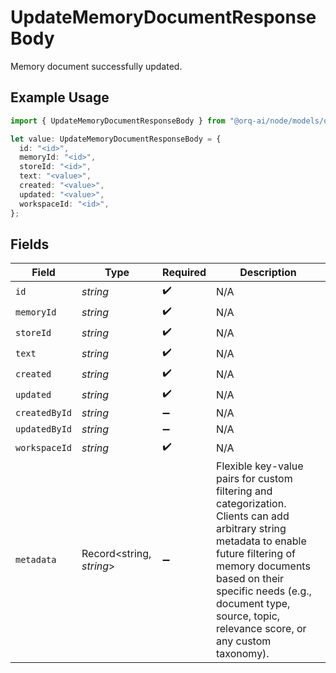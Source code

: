 # UpdateMemoryDocumentResponseBody

Memory document successfully updated.

## Example Usage

```typescript
import { UpdateMemoryDocumentResponseBody } from "@orq-ai/node/models/operations";

let value: UpdateMemoryDocumentResponseBody = {
  id: "<id>",
  memoryId: "<id>",
  storeId: "<id>",
  text: "<value>",
  created: "<value>",
  updated: "<value>",
  workspaceId: "<id>",
};
```

## Fields

| Field                                                                                                                                                                                                                                                                   | Type                                                                                                                                                                                                                                                                    | Required                                                                                                                                                                                                                                                                | Description                                                                                                                                                                                                                                                             |
| ----------------------------------------------------------------------------------------------------------------------------------------------------------------------------------------------------------------------------------------------------------------------- | ----------------------------------------------------------------------------------------------------------------------------------------------------------------------------------------------------------------------------------------------------------------------- | ----------------------------------------------------------------------------------------------------------------------------------------------------------------------------------------------------------------------------------------------------------------------- | ----------------------------------------------------------------------------------------------------------------------------------------------------------------------------------------------------------------------------------------------------------------------- |
| `id`                                                                                                                                                                                                                                                                    | *string*                                                                                                                                                                                                                                                                | :heavy_check_mark:                                                                                                                                                                                                                                                      | N/A                                                                                                                                                                                                                                                                     |
| `memoryId`                                                                                                                                                                                                                                                              | *string*                                                                                                                                                                                                                                                                | :heavy_check_mark:                                                                                                                                                                                                                                                      | N/A                                                                                                                                                                                                                                                                     |
| `storeId`                                                                                                                                                                                                                                                               | *string*                                                                                                                                                                                                                                                                | :heavy_check_mark:                                                                                                                                                                                                                                                      | N/A                                                                                                                                                                                                                                                                     |
| `text`                                                                                                                                                                                                                                                                  | *string*                                                                                                                                                                                                                                                                | :heavy_check_mark:                                                                                                                                                                                                                                                      | N/A                                                                                                                                                                                                                                                                     |
| `created`                                                                                                                                                                                                                                                               | *string*                                                                                                                                                                                                                                                                | :heavy_check_mark:                                                                                                                                                                                                                                                      | N/A                                                                                                                                                                                                                                                                     |
| `updated`                                                                                                                                                                                                                                                               | *string*                                                                                                                                                                                                                                                                | :heavy_check_mark:                                                                                                                                                                                                                                                      | N/A                                                                                                                                                                                                                                                                     |
| `createdById`                                                                                                                                                                                                                                                           | *string*                                                                                                                                                                                                                                                                | :heavy_minus_sign:                                                                                                                                                                                                                                                      | N/A                                                                                                                                                                                                                                                                     |
| `updatedById`                                                                                                                                                                                                                                                           | *string*                                                                                                                                                                                                                                                                | :heavy_minus_sign:                                                                                                                                                                                                                                                      | N/A                                                                                                                                                                                                                                                                     |
| `workspaceId`                                                                                                                                                                                                                                                           | *string*                                                                                                                                                                                                                                                                | :heavy_check_mark:                                                                                                                                                                                                                                                      | N/A                                                                                                                                                                                                                                                                     |
| `metadata`                                                                                                                                                                                                                                                              | Record<string, *string*>                                                                                                                                                                                                                                                | :heavy_minus_sign:                                                                                                                                                                                                                                                      | Flexible key-value pairs for custom filtering and categorization. Clients can add arbitrary string metadata to enable future filtering of memory documents based on their specific needs (e.g., document type, source, topic, relevance score, or any custom taxonomy). |